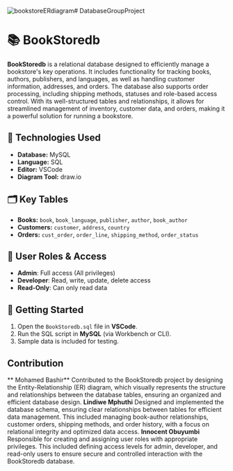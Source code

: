 ![bookstoreERdiagram](https://github.com/user-attachments/assets/d8958611-c193-4eac-8d1d-99929a28da0f)# DatabaseGroupProject

# 📚 BookStoredb

**BookStoredb** is a relational database designed to efficiently manage a bookstore's key operations. It includes functionality for tracking books, authors, publishers, and languages, as well as handling customer information, addresses, and orders. The database also supports order processing, including shipping methods, statuses and role-based access control.  With its well-structured tables and relationships, it allows for streamlined management of inventory, customer data, and orders, making it a powerful solution for running a bookstore.

## 🔧 Technologies Used
- **Database:** MySQL
- **Language:** SQL
- **Editor:** VSCode
-  **Diagram Tool:** draw.io

## 🗂️ Key Tables
- **Books:** `book`, `book_language`, `publisher`, `author`, `book_author`
- **Customers:** `customer`, `address`, `country`
- **Orders:** `cust_order`, `order_line`, `shipping_method`, `order_status`

## 🔐 User Roles & Access
- **Admin**: Full access (All privileges)
- **Developer**: Read, write, update, delete access
- **Read-Only**: Can only read data

## 🚀 Getting Started
1. Open the `BookStoredb.sql` file in **VSCode**.
2. Run the SQL script in **MySQL** (via Workbench or CLI).
3. Sample data is included for testing.

 ## Contribution
 ** Mohamed Bashir**
Contributed to the BookStoredb project by designing the Entity-Relationship (ER) diagram, which visually represents the structure and relationships between the database tables, ensuring an organized and efficient database design.
**Lindiwe Mphuthi**
Designed and implemented the database schema, ensuring clear relationships between tables for efficient data management. This included managing book-author relationships, customer orders, shipping methods, and order history, with a focus on relational integrity and optimized data access.
 **Innocent Obuyumbi**
Responsible for creating and assigning user roles with appropriate privileges. This included defining access levels for admin, developer, and read-only users to ensure secure and controlled interaction with the BookStoredb database.




